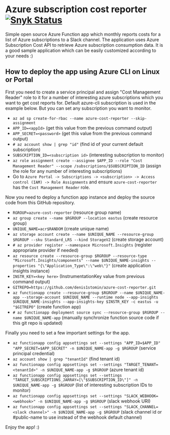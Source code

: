 # Azure subscription cost reporter [![Snyk Status](https://snyk.io/test/github/denis1stomin/azure-cost-reporter/badge.svg?targetFile=package.json)](https://snyk.io/test/github/denis1stomin/azure-cost-reporter?targetFile=package.json)

Simple open source Azure Function app which monthly reports costs for a list of Azure subscriptions to a Slack channel. The application uses Azure Subscription Cost API to retrieve Azure subscription consumption data. It is a good sample application which can be easily customized according to your needs :)


## How to deploy the app using Azure CLI on Linux or Portal

First you need to create a service principal and assign "Cost Management Reader" role to it for a number of interesting azure subscriptions which you want to get cost reports for. Default azure-cli subscription is used in the example below. But you can set any subscription you want to monitor.
* `az ad sp create-for-rbac --name azure-cost-reporter --skip-assignment`
* `APP_ID=<appId>` (get this value from the previous command output)
* `APP_SECRET=<password>` (get this value from the previous command output)
* `# az account show | grep "id"` (find id of your current default subscription)
* `SUBSCRIPTION_ID=<subscription id>` (interesting subscription to monitor)
* `az role assignment create --assignee $APP_ID --role "Cost Management Reader" --scope /subscriptions/$SUBSCRIPTION_ID` (assign the role for any number of interesting subscriptions)
* Go to `Azure Portal -> Subscriptions -> <subscription> -> Access control (IAM) -> Role Assignments` and ensure `azure-cost-reporter` has the `Cost Management Reader` role.

Now you need to deploy a function app instance and deploy the source code from this GitHub repository.
* `RGROUP=azure-cost-reporter` (resource group name)
* `az group create --name $RGROUP --location eastus` (create resource group)
* `UNIQUE_NAME=acr$RANDOM` (create unique name)
* `az storage account create --name $UNIQUE_NAME --resource-group $RGROUP --sku Standard_LRS --kind StorageV2` (create storage account)
* `# az provider register --namespace Microsoft.Insights` (register appropriate provider if needed)
* `az resource create --resource-group $RGROUP --resource-type "Microsoft.Insights/components" --name $UNIQUE_NAME-insights --properties "{\"Application_Type\":\"web\"}"` (create application insights instance)
* `INSTR_KEY=<key here>` (InstrumentationKey value from previous command output)
* `GITREPO=https://github.com/denis1stomin/azure-cost-reporter.git`
* `az functionapp create --resource-group $RGROUP --name $UNIQUE_NAME-app --storage-account $UNIQUE_NAME --runtime node --app-insights $UNIQUE_NAME-insights --app-insights-key $INSTR_KEY -c eastus -u "$GITREPO"` (create function app)
* `# az functionapp deployment source sync --resource-group $RGROUP --name $UNIQUE_NAME-app` (manually synchronize function source code if this git repo is updated)

Finally you need to set a few important settings for the app.
* `az functionapp config appsettings set --settings "APP_ID=$APP_ID" "APP_SECRET=$APP_SECRET" -n $UNIQUE_NAME-app -g $RGROUP` (service principal credential)
* `az account show | grep "tenantId"` (find tenant id)
* `az functionapp config appsettings set --settings "TARGET_TENANT=<tenantId>" -n $UNIQUE_NAME-app -g $RGROUP` (azure tenant id)
* `az functionapp config appsettings set --settings "TARGET_SUBSCRIPTIONS_JARRAY=[\"$SUBSCRIPTION_ID\"]" -n $UNIQUE_NAME-app -g $RGROUP` (list of interesting subscription IDs to monitor)
* `az functionapp config appsettings set --settings "SLACK_WEBHOOK=<webhook>" -n $UNIQUE_NAME-app -g $RGROUP` (slack webhook URI)
* `az functionapp config appsettings set --settings "SLACK_CHANNEL=<slack channel>" -n $UNIQUE_NAME-app -g $RGROUP` (slack channel id or #public-name to use instead of the webhook default channel)

Enjoy the app! :)
